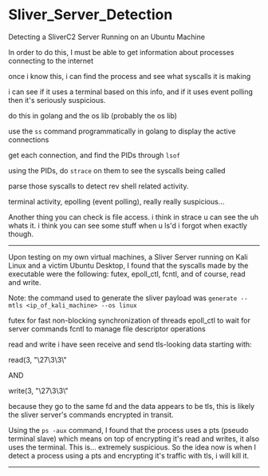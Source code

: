 # Sliver_Server_Detection

Detecting a SliverC2 Server Running on an Ubuntu Machine

In order to do this, I must be able to get information about processes connecting to the internet

once i know this, i can find  the process and see what syscalls it is making

i can see if it uses a terminal based on this info, and if it uses event polling then it's seriously suspicious.



do this in golang and the os lib (probably the os lib)

use the `ss` command programmatically in golang to display the active connections

get each connection, and find the PIDs through `lsof`

using the PIDs, do `strace` on them to see the syscalls being called

parse those syscalls to detect rev shell related activity.

terminal activity, epolling (event polling), really really suspicious...


Another thing you can check is file access. i think in strace u can see the uh whats it. i think you can see some stuff when u ls'd i forgot when exactly though.

------------------------------------------------------------------------------------------------

Upon testing on my own virtual machines, a Sliver Server running on Kali Linux and a victim Ubuntu Desktop, I found that the syscalls made by the executable were the following: futex, epoll_ctl, fcntl, and of course, read and write.

Note: the command used to generate the sliver payload was `generate --mtls <ip_of_kali_machine> --os linux`

futex for fast non-blocking synchronization of threads
epoll_ctl to wait for server commands
fcntl to manage file descriptor operations

read and write i have seen receive and send tls-looking data starting with:

read(3, "\27\3\3\\" 

AND

write(3, "\27\3\3\\"

because they go to the same fd and the data appears to be tls, this is likely the sliver server's commands encrypted in transit.

Using the `ps -aux` command, I found that the process uses a pts (pseudo terminal slave) which means on top of encrypting it's read and writes, it also uses the terminal. This is... extremely suspicious. So the idea now is when I detect a process using a pts and encrypting it's traffic with tls, i will kill it.

---------------------------------------------------------------------------------------------------
